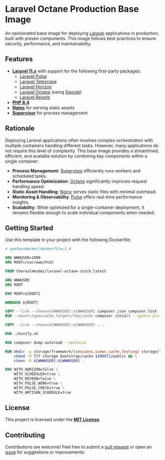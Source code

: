 # Laravel Octane Production Base Image

An opinionated base image for deploying [Laravel](https://laravel.com/) applications in production, built with proven components. This image follows best practices to ensure security, performance, and maintainability.

## Features
- **[Laravel 11.x](https://laravel.com/docs/11.x)** with support for the following first-party packages:
  - [Laravel Pulse](https://github.com/laravel/pulse)
  - [Laravel Telescope](https://laravel.com/docs/11.x/telescope)
  - [Laravel Horizon](https://laravel.com/docs/11.x/horizon)
  - [Laravel Octane](https://laravel.com/docs/11.x/octane) (using [Swoole](https://www.swoole.co.uk/))
  - [Laravel Reverb](https://laravel.com/docs/11.x/reverb)
- **[PHP 8.4](https://www.php.net/releases/)**
- **[Nginx](https://nginx.org/)** for serving static assets
- **[Supervisor](http://supervisord.org/)** for process management

## Rationale
Deploying Laravel applications often involves complex orchestration with multiple containers handling different tasks. However, many applications do not require this level of complexity. This base image provides a streamlined, efficient, and scalable solution by combining key components within a single container:
- **Process Management**: [Supervisor](http://supervisord.org/) efficiently runs workers and scheduled tasks.
- **Performance Optimization**: [Octane](https://laravel.com/docs/11.x/octane) significantly improves request handling speed.
- **Static Asset Handling**: [Nginx](https://nginx.org/) serves static files with minimal overhead.
- **Monitoring & Observability**: [Pulse](https://github.com/laravel/pulse) offers real-time performance insights.
- **Scalability**: While optimized for a single-container deployment, it remains flexible enough to scale individual components when needed.

## Getting Started
Use this template in your project with the following Dockerfile:

```dockerfile
# syntax=docker/dockerfile:1.4

ARG WWWUSER=1000
ARG ROOT=/var/www/html

FROM therealmkadmi/laravel-octane-stack:latest

ARG WWWUSER
ARG ROOT

ENV ROOT=${ROOT}

WORKDIR ${ROOT}

COPY --link --chown=${WWWUSER}:${WWWUSER} composer.json composer.lock ./
RUN --mount=type=cache,target=/tmp/cache composer install --ignore-platform-reqs --no-interaction --no-plugins --no-scripts --prefer-dist

COPY --link --chown=${WWWUSER}:${WWWUSER} . .

RUN ./minify.sh

RUN composer dump-autoload --optimize

RUN mkdir -p storage/framework/{sessions,views,cache,testing} storage/logs bootstrap/cache && \
    chmod -R 777 storage bootstrap/cache ${ROOT}/public && \
    chown -R ${WWWUSER}:${WWWUSER} .

ENV WITH_HORIZON=false \
    WITH_SCHEDULER=true \
    WITH_REVERB=false \
    WITH_PULSE_WORK=true \
    WITH_PULSE_CHECK=true \
    WITH_ARTISAN_SCHEDULE=true
```

## License
This project is licensed under the **[MIT License](https://opensource.org/licenses/MIT)**.

## Contributing
Contributions are welcome! Feel free to submit a [pull request](https://github.com/TheRealMkadmi/laravel-octane-stack/pulls) or open an [issue](https://github.com/TheRealMkadmi/laravel-octane-stack/issues) for suggestions or improvements.